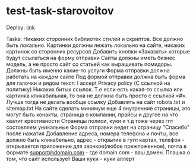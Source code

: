 # test-task-starovoitov

Deploy: [link](https://test-task-starovoitova.netlify.app/)

Tasks: 
Никаких сторонних библиотек стилей и скриптов. Все должно быть локально. 
Картинки должны лежать локально на сайте, никаких картинок со сторонних ресурсов 
Добавить кнопки «Заказать» которые будут ссылаться на форму отправки 
Сайты должны иметь бизнес модель, а не просто сайт со статьей как выращивать помидоры. Должны быть именно какие-то услуги 
Форма отправки должна работать на каждом сайте 
Под формой отправки должна быть форма для галочки и рядом текст: I accept Privacy policy (С ссылкой на политику) 
Никаких битых ссылок. Т.е если есть какая-то ссылка или картинка кликабильная, то она не должна быть просто с ссылкой «#». Лучше тогда не делать вообще ссылку 
Добавлять на сайт robots.txt и sitemap.txt 
На сайте сделать минимум еще 4 внутренние страницы, это могут быть конакты, страница о компании, прайсы и другое на что хватит креотивности 
Страницы полиси, куки и т.д тоже через гпт состовляем уникальные 
Форма отправки ведет на страницу "Спасибо" после нажатия 
Добавление адреса, номера телефона и почты, все должно быть кликабельно, адрес - открытие в гугл картах, телефон - открывается приложение для звонков(любое прежложенное), почта в формате support@domain.com - где domain.com - ваш домен. 
Плашка о том, что сайт использует Ваши куки - куки аллерт
